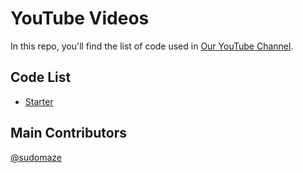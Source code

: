 # YouTube Videos

In this repo, you'll find the list of code used in [Our YouTube Channel](https://www.youtube.com/channel/UCU5Je-_KEpr6VdbgWrtBypQ).

## Code List
- [Starter](https://github.com/sudogroup/yt-videos/blob/master/0-init)

## Main Contributors

[@sudomaze](https://github.com/sudomaze)

